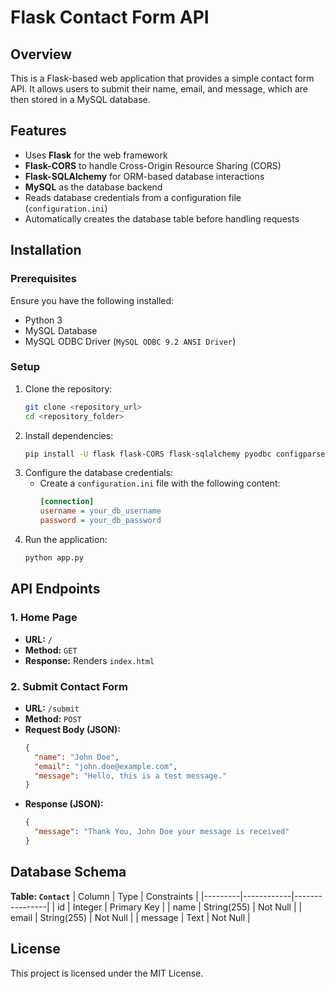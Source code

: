 # Flask Contact Form API

## Overview
This is a Flask-based web application that provides a simple contact form API. It allows users to submit their name, email, and message, which are then stored in a MySQL database.

## Features
- Uses **Flask** for the web framework
- **Flask-CORS** to handle Cross-Origin Resource Sharing (CORS)
- **Flask-SQLAlchemy** for ORM-based database interactions
- **MySQL** as the database backend
- Reads database credentials from a configuration file (`configuration.ini`)
- Automatically creates the database table before handling requests

## Installation
### Prerequisites
Ensure you have the following installed:
- Python 3
- MySQL Database
- MySQL ODBC Driver (`MySQL ODBC 9.2 ANSI Driver`)

### Setup
1. Clone the repository:
   ```sh
   git clone <repository_url>
   cd <repository_folder>
   ```
2. Install dependencies:
   ```sh
   pip install -U flask flask-CORS flask-sqlalchemy pyodbc configparser
   ```
3. Configure the database credentials:
   - Create a `configuration.ini` file with the following content:
     ```ini
     [connection]
     username = your_db_username
     password = your_db_password
     ```
4. Run the application:
   ```sh
   python app.py
   ```

## API Endpoints
### 1. Home Page
- **URL:** `/`
- **Method:** `GET`
- **Response:** Renders `index.html`

### 2. Submit Contact Form
- **URL:** `/submit`
- **Method:** `POST`
- **Request Body (JSON):**
  ```json
  {
    "name": "John Doe",
    "email": "john.doe@example.com",
    "message": "Hello, this is a test message."
  }
  ```
- **Response (JSON):**
  ```json
  {
    "message": "Thank You, John Doe your message is received"
  }
  ```

## Database Schema
**Table: `Contact`**
| Column  | Type         | Constraints     |
|---------|------------|----------------|
| id      | Integer    | Primary Key    |
| name    | String(255) | Not Null       |
| email   | String(255) | Not Null       |
| message | Text       | Not Null       |

## License
This project is licensed under the MIT License.

